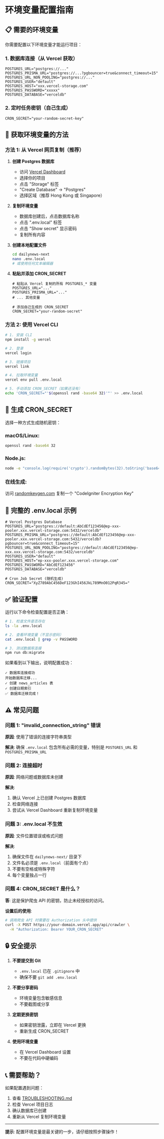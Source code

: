 # 环境变量配置指南

## 📋 需要的环境变量

你需要配置以下环境变量才能运行项目：

### 1. 数据库连接（从 Vercel 获取）

```env
POSTGRES_URL="postgres://..."
POSTGRES_PRISMA_URL="postgres://...?pgbouncer=true&connect_timeout=15"
POSTGRES_URL_NON_POOLING="postgres://..."
POSTGRES_USER="default"
POSTGRES_HOST="xxx.vercel-storage.com"
POSTGRES_PASSWORD="xxxxx"
POSTGRES_DATABASE="verceldb"
```

### 2. 定时任务密钥（自己生成）

```env
CRON_SECRET="your-random-secret-key"
```

## 🔧 获取环境变量的方法

### 方法 1: 从 Vercel 网页复制（推荐）

1. **创建 Postgres 数据库**
   - 访问 [Vercel Dashboard](https://vercel.com/dashboard)
   - 选择你的项目
   - 点击 "Storage" 标签
   - "Create Database" → "Postgres"
   - 选择区域（推荐 Hong Kong 或 Singapore）

2. **复制环境变量**
   - 数据库创建后，点击数据库名称
   - 点击 ".env.local" 标签
   - 点击 "Show secret" 显示密码
   - 复制所有内容

3. **创建本地配置文件**
   ```bash
   cd dailynews-next
   nano .env.local
   # 或使用任何文本编辑器
   ```

4. **粘贴并添加 CRON_SECRET**
   ```env
   # 粘贴从 Vercel 复制的所有 POSTGRES_* 变量
   POSTGRES_URL="..."
   POSTGRES_PRISMA_URL="..."
   # ... 其他变量
   
   # 添加自己生成的 CRON_SECRET
   CRON_SECRET="your-random-secret"
   ```

### 方法 2: 使用 Vercel CLI

```bash
# 1. 安装 CLI
npm install -g vercel

# 2. 登录
vercel login

# 3. 链接项目
vercel link

# 4. 拉取环境变量
vercel env pull .env.local

# 5. 手动添加 CRON_SECRET（如果还没有）
echo 'CRON_SECRET="'$(openssl rand -base64 32)'"' >> .env.local
```

## 🔑 生成 CRON_SECRET

选择一种方式生成随机密钥：

### macOS/Linux:
```bash
openssl rand -base64 32
```

### Node.js:
```bash
node -e "console.log(require('crypto').randomBytes(32).toString('base64'))"
```

### 在线生成:
访问 [randomkeygen.com](https://randomkeygen.com) 复制一个 "CodeIgniter Encryption Key"

## 📝 完整的 .env.local 示例

```env
# Vercel Postgres Database
POSTGRES_URL="postgres://default:AbCdEf123456@ep-xxx-pooler.xxx.vercel-storage.com:5432/verceldb"
POSTGRES_PRISMA_URL="postgres://default:AbCdEf123456@ep-xxx-pooler.xxx.vercel-storage.com:5432/verceldb?pgbouncer=true&connect_timeout=15"
POSTGRES_URL_NON_POOLING="postgres://default:AbCdEf123456@ep-xxx.xxx.vercel-storage.com:5432/verceldb"
POSTGRES_USER="default"
POSTGRES_HOST="ep-xxx-pooler.xxx.vercel-storage.com"
POSTGRES_PASSWORD="AbCdEf123456"
POSTGRES_DATABASE="verceldb"

# Cron Job Secret (随机生成)
CRON_SECRET="XyZ789AbC456DeF123GhI456JkL789MnO012PqR345="
```

## ✅ 验证配置

运行以下命令检查配置是否正确：

```bash
# 1. 检查文件是否存在
ls -la .env.local

# 2. 查看环境变量（不显示密码）
cat .env.local | grep -v PASSWORD

# 3. 测试数据库连接
npm run db:migrate
```

如果看到以下输出，说明配置成功：
```
✓ 数据库连接成功
开始数据库迁移...
✓ 创建 news_articles 表
✓ 创建日期索引
✅ 数据库迁移完成！
```

## ⚠️ 常见问题

### 问题 1: "invalid_connection_string" 错误

**原因**: 使用了错误的连接字符串类型

**解决**: 确保 `.env.local` 包含所有必需的变量，特别是 `POSTGRES_URL` 和 `POSTGRES_PRISMA_URL`

### 问题 2: 连接超时

**原因**: 网络问题或数据库未创建

**解决**:
1. 确认 Vercel 上已创建 Postgres 数据库
2. 检查网络连接
3. 尝试从 Vercel Dashboard 重新复制环境变量

### 问题 3: .env.local 不生效

**原因**: 文件位置错误或格式问题

**解决**:
1. 确保文件在 `dailynews-next/` 目录下
2. 文件名必须是 `.env.local`（前面有个点）
3. 不要有空格或特殊字符
4. 每个变量独占一行

### 问题 4: CRON_SECRET 是什么？

**答**: 这是保护爬虫 API 的密钥，防止未经授权的访问。

**设置后的使用**:
```bash
# 调用爬虫 API 时需要在 Authorization 头中提供
curl -X POST https://your-domain.vercel.app/api/crawler \
  -H "Authorization: Bearer YOUR_CRON_SECRET"
```

## 🔒 安全提示

1. **不要提交到 Git**
   - `.env.local` 已在 `.gitignore` 中
   - 确保不要 `git add .env.local`

2. **不要分享密码**
   - 环境变量包含敏感信息
   - 不要截图或分享

3. **定期更换密钥**
   - 如果密钥泄露，立即在 Vercel 更换
   - 重新生成 CRON_SECRET

4. **使用环境变量**
   - 在 Vercel Dashboard 设置
   - 不要在代码中硬编码

## 📞 需要帮助？

如果配置遇到问题：

1. 查看 [TROUBLESHOOTING.md](./TROUBLESHOOTING.md)
2. 检查 Vercel 项目日志
3. 确认数据库已创建
4. 重新从 Vercel 复制环境变量

---

**提示**: 配置环境变量是最关键的一步，请仔细按照步骤操作！

